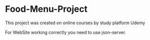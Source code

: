 # Food-Menu-Project
This project was created on online courses by study platform Udemy

For WebSite working correctly you need to use json-server. 
